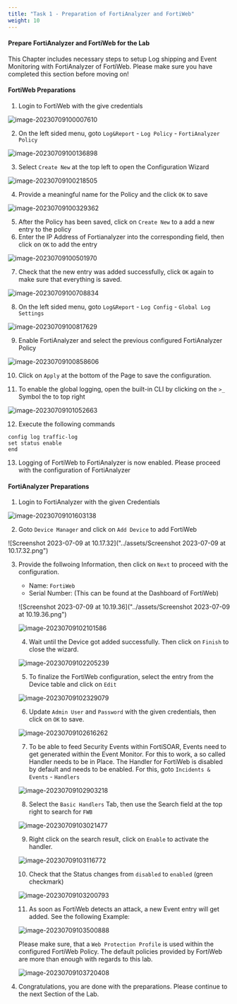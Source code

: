 ```yaml
---
title: "Task 1 - Preparation of FortiAnalyzer and FortiWeb"
weight: 10
---
```


#### Prepare FortiAnalyzer and FortiWeb for the Lab

This Chapter includes necessary steps to setup Log shipping and Event Monitoring with FortiAnalyzer of FortiWeb. Please make sure you have completed this section before moving on!

#### FortiWeb Preparations

1. Login to FortiWeb with the give credentials

![image-20230709100007610](../assets/image-20230709100007610.png)

2. On the left sided menu, goto `Log&Report` - `Log Policy` - `FortiAnalyzer Policy`

![image-20230709100136898](../assets/image-20230709100136898.png)

3. Select `Create New` at the top left to open the Configuration Wizard

![image-20230709100218505](../assets/image-20230709100218505.png)

4. Provide a meaningful name for the Policy and the click `OK` to save

![image-20230709100329362](../assets/image-20230709100329362.png)

5. After the Policy has been saved, click on `Create New` to a add a new entry to the policy
6. Enter the IP Address of Fortianalyzer into the corresponding field, then click on `OK` to add the entry

![image-20230709100501970](../assets/image-20230709100501970.png)

7. Check that the new entry was added successfully, click `OK` again to make sure that everything is saved.

![image-20230709100708834](../assets/image-20230709100708834.png)

8. On the left sided menu, goto `Log&Report` - `Log Config` - `Global Log Settings`

![image-20230709100817629](../assets/image-20230709100817629.png)

9. Enable FortiAnalyzer and select the previous configured FortiAnalyzer Policy

![image-20230709100858606](../assets/image-20230709100858606.png)

10. Click on `Apply` at the bottom of the Page to save the configuration.

11. To enable the global logging, open the built-in CLI by clicking on the `>_` Symbol the to top right

![image-20230709101052663](../assets/image-20230709101052663.png)

12. Execute the following commands

```shell
config log traffic-log
set status enable
end
```

13. Logging of FortiWeb to FortiAnalyzer is now enabled. Please proceed with the configuration of FortiAnalyzer

#### FortiAnalyzer Preparations

1. Login to FortiAnalyzer with the given Credentials

![image-20230709101603138](../assets/image-20230709101603138.png)

2. Goto `Device Manager` and click on `Add Device` to add FortiWeb

![Screenshot 2023-07-09 at 10.17.32]("../assets/Screenshot 2023-07-09 at 10.17.32.png")

3. Provide the follwoing Information, then click on `Next` to proceed with the configuration.

   - Name: `FortiWeb`
   - Serial Number: <Serial Number of FortiWeb> (This can be found at the Dashboard of FortiWeb)

   ![Screenshot 2023-07-09 at 10.19.36]("../assets/Screenshot 2023-07-09 at 10.19.36.png")

   ![image-20230709102101586](../assets/image-20230709102101586.png)

   4. Wait until the Device got added successfully. Then click on `Finish` to close the wizard.

   ![image-20230709102205239](../assets/image-20230709102205239.png)

   5. To finalize the FortiWeb configuration, select the entry from the Device table and click on `Edit`

   ![image-20230709102329079](../assets/image-20230709102329079.png)

   6. Update `Admin User` and `Password` with the given credentials, then click on `OK` to save.

   ![image-20230709102616262](../assets/image-20230709102616262.png)


   7. To be able to feed Security Events within FortiSOAR, Events need to get generated within the Event Monitor. For this to work, a so called Handler needs to be in Place. The Handler for FortiWeb is disabled by default and needs to be enabled. For this, goto `Incidents & Events` - `Handlers`

   ![image-20230709102903218](../assets/image-20230709102903218.png)

   8. Select the `Basic Handlers` Tab, then use the Search field at the top right to search for `FWB`

   ![image-20230709103021477](../assets/image-20230709103021477.png)

   9. Right click on the search result, click on `Enable` to activate the handler.

   ![image-20230709103116772](../assets/image-20230709103116772.png) 

   10. Check that the Status changes from `disabled` to `enabled` (green checkmark)

   ![image-20230709103200793](../assets/image-20230709103200793.png)

   11. As soon as FortiWeb detects an attack, a new Event entry will get added. See the following Example:

   ![image-20230709103500888](../assets/image-20230709103500888.png)

   Please make sure, that a `Web Protection Profile` is used within the configured FortiWeb Policy. The default policies provided by FortiWeb are more than enough with regards to this lab.

   ![image-20230709103720408](../assets/image-20230709103720408.png)

12. Congratulations, you are done with the preparations. Please continue to the next Section of the Lab.